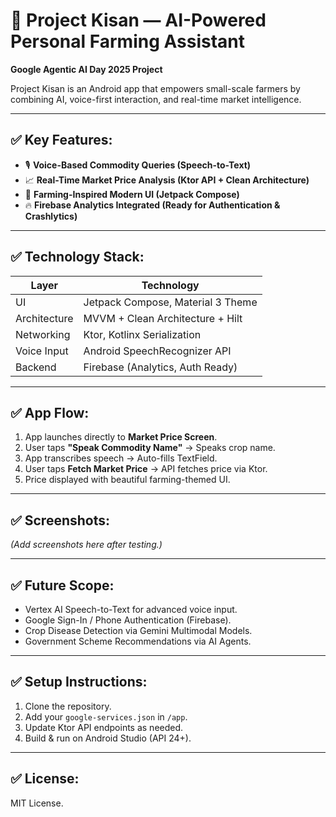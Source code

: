 # 🌾 Project Kisan — AI-Powered Personal Farming Assistant

**Google Agentic AI Day 2025 Project**

Project Kisan is an Android app that empowers small-scale farmers by combining AI, voice-first interaction, and real-time market intelligence.

---

## ✅ Key Features:
- 🎙️ **Voice-Based Commodity Queries (Speech-to-Text)**
- 📈 **Real-Time Market Price Analysis (Ktor API + Clean Architecture)**
- 🌿 **Farming-Inspired Modern UI (Jetpack Compose)**
- 🔥 **Firebase Analytics Integrated (Ready for Authentication & Crashlytics)**

---

## ✅ Technology Stack:
| Layer       | Technology                          |
|-------------|------------------------------------|
| UI          | Jetpack Compose, Material 3 Theme   |
| Architecture| MVVM + Clean Architecture + Hilt    |
| Networking  | Ktor, Kotlinx Serialization         |
| Voice Input | Android SpeechRecognizer API        |
| Backend     | Firebase (Analytics, Auth Ready)    |

---

## ✅ App Flow:
1. App launches directly to **Market Price Screen**.
2. User taps **"Speak Commodity Name"** → Speaks crop name.
3. App transcribes speech → Auto-fills TextField.
4. User taps **Fetch Market Price** → API fetches price via Ktor.
5. Price displayed with beautiful farming-themed UI.

---

## ✅ Screenshots:
*(Add screenshots here after testing.)*

---

## ✅ Future Scope:
- Vertex AI Speech-to-Text for advanced voice input.
- Google Sign-In / Phone Authentication (Firebase).
- Crop Disease Detection via Gemini Multimodal Models.
- Government Scheme Recommendations via AI Agents.

---

## ✅ Setup Instructions:
1. Clone the repository.
2. Add your `google-services.json` in `/app`.
3. Update Ktor API endpoints as needed.
4. Build & run on Android Studio (API 24+).

---

## ✅ License:
MIT License.
